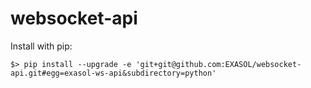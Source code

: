 # websocket-api

Install with pip:
```shell
$> pip install --upgrade -e 'git+git@github.com:EXASOL/websocket-api.git#egg=exasol-ws-api&subdirectory=python'
```